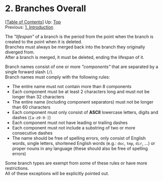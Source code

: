 # 2. Branches Overall #

\[[Table of Contents](index.md#table-of-contents)\]
Up: [Top](index.md)  
Previous: [1. Introduction](introduction.md)

The _"lifespan"_ of a branch is the period from the point when the branch is created to the point when it is deleted.  
Branches must always be merged back into the branch they originally diverged from.  
After a branch is merged, it must be deleted, ending the lifespan of it.

Branch names consist of one or more _"components"_ that are separated by a single forward slash (`/`).  
Branch names must comply with the following rules:

* The entire name must not contain more than 8 components
* Each component must be at least 2 characters long and must not be longer than 32 characters
* The entire name (including component separators) must not be longer than 60 characters
* Each component must only consist of **ASCII** lowercase letters, digits and dashes (`[a-z0-9-]`)
* Each component must not have leading or trailing dashes
* Each component must not include a substring of two or more consecutive dashes
* The name should be free of spelling errors, only consist of English words, single letters,
  shortened English words (e.g.: `doc`, `tmp`, `dir`, ...) or proper nouns in any language
  (these should also be free of spelling errors)

Some branch types are exempt from some of these rules or have more restrictions.  
All of these exceptions will be explicitly pointed out.

